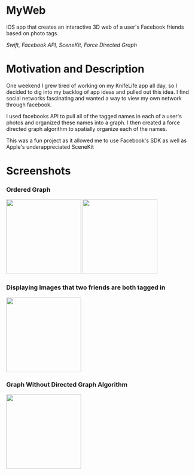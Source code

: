 # MyWeb
iOS app that creates an interactive 3D web of a user's Facebook friends based on photo tags.

*Swift, Facebook API, SceneKit, Force Directed Graph*
 
# Motivation and Description
One weekend I grew tired of working on my KnifeLife app all day, so I decided to dig into my backlog of app ideas and pulled out this idea. I find social networks fascinating and wanted a way to view my own network through facebook. 

I used facebooks API to pull all of the tagged names in each of a user's photos and organized these names into a graph. I then created a force directed graph algorithm to spatially organize each of the names.

This was a fun project as it allowed me to use Facebook's SDK as well as Apple's underappreciated SceneKit

# Screenshots
### Ordered Graph
<img src="https://github.com/jakecronin/MyWeb/blob/master/Images/Clean_Web_1.png" width="200"/>
<img src="https://github.com/jakecronin/MyWeb/blob/master/Images/Web_With_Names.png" width="200"/>

### Displaying Images that two friends are both tagged in
<img src="https://github.com/jakecronin/MyWeb/blob/master/Images/Connection.png" width="200"/>

### Graph Without Directed Graph Algorithm
<img src="https://github.com/jakecronin/MyWeb/blob/master/Images/Unorganized_Web.png" width="200"/>


